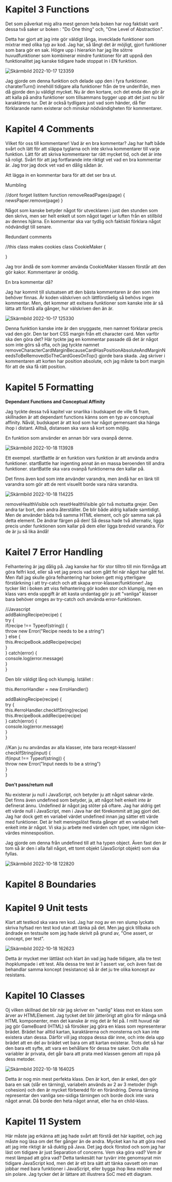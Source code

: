 
# Kapitel 3 Functions

Det som påverkat mig allra mest genom hela boken har nog faktiskt varit dessa två saker ur boken :
"Do One thing"
och,
"One Level of Abstraction".

Detta har gjort att jag inte gör väldigt långa, invecklade funktioner som mixtrar med olika typ av kod.
Jag har, så långt det är möjligt, gjort funktioner som bara gör en sak. Högre upp i hierarkin har jag
lite sötrre huvudfunktioner som kombinerar mindre funktioner för att uppnå den funktionalitet jag kanske
tidigare hade stoppat in i EN funktion.

![Skärmbild 2022-10-17 123359](https://user-images.githubusercontent.com/89847326/196156132-471ff2b3-087d-4e2d-8760-7d83265847a2.png)


 Jag gjorde om denna funktion och delade upp den i fyra funktioner. charaterTurn() innehöll tidigare alla funktioner från de tre underifrån,
 men då gjorde den ju väldigt mycket. Nu är den kortare, och det enda den gör är att kalla på andra funktioner som tillsammans bygger upp
 att det just nu blir karaktärens tur. Det är också tydligare just vad som händer, då fler förklarande namn existerar och minskar nödvändigheten
 för kommentarer.
 
 # Kapitel 4 Comments
 
 Vilket för oss till kommentarer! Vad är en bra kommentar? Jag har haft både svårt och lätt för att släppa tyglarna och inte skriva kommentarer till varje funktion.
 Lätt för att skriva kommentarer tar rätt mycket tid, och det är inte så roligt. Svårt för att jag fortfarande inte riktigt vet vad en bra kommentar är. Jag tror jag dock vet vad en  dålig sådan är.
 
Att lägga in en kommentar bara för att det ser bra ut. 

Mumbling

//dont forget listitem
function removeReadPages(page) {
  newsPaper.remove(page)
 }

Något som kanske betyder något för utvecklaren i just den stunden som den skrivs,
men ser helt enkelt ut som något taget ur luften från en stillbild av dennes hjärna.
En kommentar ska var tydlig och faktiskt förklara något nödvändigt till senare.

Redundant comments

//this class makes cookies
class CookieMaker {

}

Jag tror ändå de som kommer använda CookieMaker klassen förstår att den gör kakor. Kommentarer är onödig.

En bra kommentar då?

Jag har kommit till slutsatsen att den bästa kommentaren är den som inte behöver finnas. Är koden välskriven och lättförståelig
så behövs ingen kommentar. Men, det kommer att exitsera funktioner som kanske inte är så lätta att förstå alla gånger, hur
välskriven den än är.

![Skärmbild 2022-10-17 125330](https://user-images.githubusercontent.com/89847326/196159772-fe3b4cbe-a5d8-4333-a428-c3a484d24c4e.png)

Denna funktion kanske inte är den snyggaste, men namnet förklarar precis vad den gör. Den tar bort CSS margin från ett character card.
Men varför ska den göra det? Här tyckte jag en kommentar passade då det är något som inte görs så ofta, och jag tyckte namnet
removeCharacterCardMarginBecauseCardHasPositionAbsoluteAndMarginNeedsToBeRemovedSoTheCardGoesOnTop() gjorde bara skada.
Jag skriver i kommentaren att korten har position absolute, och jag måste ta bort margin för att de ska få rätt position.


# Kapitel 5 Formatting

**Dependant Functions and Conceptual Affinity**

Jag tyckte dessa två kapitel var snarlika i budskapet de ville få fram, skillnaden är att
dependant functions känns som en typ av conceptual affinity. Nåväl, budskapet är att kod
som har något gemensant ska hänga ihop i distant. Alltså, distansen ska vara så kort som möjlig. 

En funktion som använder en annan bör vara ovanpå denne. 

![Skärmbild 2022-10-18 113928](https://user-images.githubusercontent.com/89847326/196395204-b752afaa-18b0-4839-8ee3-c08ead4f4561.png)

Ett exempel. startBattle är en funktion vars funktion är att använda andra funktioner. startBattle har ingenting annat än en
massa beroenden till andra funktioner. startBattle ska vara ovanpå funktionerna den kallar på.


Det finns även kod som inte använder varandra, men ändå har en länk till varandra som gör att de rent visuellt borde vara nära varandra.


![Skärmbild 2022-10-18 114225](https://user-images.githubusercontent.com/89847326/196396241-80a3b433-53e3-4d2e-9998-a947ab16b022.png)

removeHealthVisible och resetHealthVisible gör två motsatta grejer. Den andra tar bort, den andra återställer. De blir både aldrig kallade samtidigt.
Men de använder båda två samma HTML element, och gör samma sak på detta element. De ändrar färgen på den! Så dessa hade två alternativ,
ligga precis under funktionen som kallar på dem eller ligga bredvid varandra. För de är ju så lika ändå!

 
 # Kaitel 7 Error Handling
 
 Felhantering är jag dålig på. Jag kanske har för stor tilltro till min förmåga att göra felfri kod, eller så vet jag precis vad som gått fel
 när något har gått fel. Men ifall jag skulle göra felhantering har boken gett mig ytterligare förstärkning i att try-catch och att skapa error-klasser/funktioner!
 Jag tycker likt i boken att viss felhantering gör koden stor och klumpig, men en klass vars enda uppgift är att kasta undantag gör ju att "vanliga" klasser 
 bara behöver omges av try-catch och använda error-funktionen.
   
   //Javascript  
 addBakingRecipe(recipe)  {  
   try  {  
     if(recipe !== Typeof(string)) {  
         throw new Error("Recipe needs to be a string")  
       }  else  {  
         this.#recipeBook.addRecipe(recipe)  
         }  
   } catch(error) {  
     console.log(error.message)  
   }  
 }  
 
 Den blir väldigt lång och klumpig. Istället :  
 
 this.#errorHandler = new ErroHandler()  
 
 addBakingRecipe(recipe) {    
   try {  
     this.#erroHandler.checkIfString(recipe)  
     this.#recipeBook.addRecipe(recipe)  
   } catch(error) {   
     console.log(error.message)    
   }   
 }  
   
 //Kan ju nu användas av alla klasser, inte bara recept-klassen!  
 checkIfString(input) {   
   if(input !== Typeof(string)) {  
     throw new Error("Input needs to be a string")  
   }  
 }  
 
**Don't pass/return null**

Nu existerar ju null i JavaScript, och betyder ju att något saknar värde.  
Det finns även undefined som betyder, ja, att något helt enkelt inte är 
definerat ännu. Undefined är något jag stöter på oftare. Jag har aldrig
get ett värde null i JavaScript, men i Java har det förekommit att jag gjort det.
Jag har dock gett en variabel värdet undefined innan jag sätter ett värde med funktioner. 
Det är helt meningslöst flesta gånger att en variabel helt enkelt inte är något.
Vi ska ju arbete med värden och typer, inte någon icke-värdes minnesposition.

Jag gjorde om denna från undefined till att ha typen object. Även fast den är
tom så är den i alla fall något, ett tomt objekt (JavaScript objekt) som ska fyllas.  


![Skärmbild 2022-10-18 122820](https://user-images.githubusercontent.com/89847326/196406697-8885a6ef-5e9d-4e8b-b897-5560840e7835.png)

# Kapitel 8 Boundaries

# Kapitel 9 Unit tests

Klart att testkod ska vara ren kod. Jag har nog av en ren slump lyckats skriva hyfsad ren test kod utan att tänka på det.
Men jag gick tillbaka och ändrade en testsuite som jag hade skrivit på grund av, "One assert, or concept, per test".


![Skärmbild 2022-10-18 162623](https://user-images.githubusercontent.com/89847326/196458601-8d3128c5-150a-41cd-9437-7b424c50af27.png)

Detta är mycket mer lättläst och klart än vad jag hade tidigare, alla tre test ihopklumpade i ett test. 
Alla dessa tre test är 1 assert var, och även fast de behandlar samma koncept (resistance) så är det ju tre olika koncept
av resistans.

# Kapitel 10 Classes

Oj vilken skillnad det blir när jag skriver en "vanlig" klass mot en klass som ärver av HTMLElement. 
Jag tycket det blir jätterörigt att göra för många små HTML komponenter, men det kanske är mig det är fel på.
I mitt huvud när jag gör GameBoard (HTML) så försöker jag göra en klass som representerar brädet. Brädet har alltid kartan,
karaktärerna och monsterna och kan inte existera utan dessa. Därför vill jag stoppa dessa där inne, och inte dela upp brädet 
att en del av brädet vet bara om att kartan existerar. Trots det så har den bara ett syfte, att vara en behållare för dessa
tre saker. Och alla variabler är privata, det går bara att prata med klassen genom att ropa på dess metoder.

![Skärmbild 2022-10-18 164025](https://user-images.githubusercontent.com/89847326/196462187-d7fbcde0-7c82-4c07-b096-b6adb7c508a8.png)

Detta är nog min mest perfekta klass. Den är kort, den är enkel, den gör bara en sak (slår en tärning), variabeln används av 2 av 3 metoder (high cohesion) och den är 
mycket förberedd för en förändring. Denna tärning representar den vanliga sex-sidiga tärningen och borde dock inte vara något annat. Då borde den heta något annat, eller ha en child-klass. 

# Kapitel 11 System

Här måste jag erkänna att jag hade svårt att förstå det här kapitlet, och jag måste nog läsa om det fler gånger än de andra. Mycket kan ha att göra med
att jag inte riktigt är så duktig på Java. Det jag dock förstod och som jag har läst om tidigare är just Separation of concerns. Vem ska göra vad?
Vem är mest lämpad att göra vad? Detta tankesätt har tyvärr inte genomsyrat min tidigare JavaScript kod, men det är ett bra sätt att tänka oavsett
om man jobbar med bara funktioner i JavaScript, eller bygga ihop Ikea möbler med sin polare. Jag tycker det är lättare att illustrera SoC med ett diagram.
